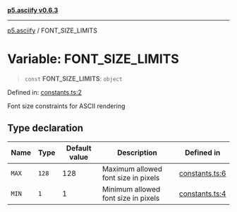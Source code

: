 [**p5.asciify v0.6.3**](../README.md)

***

[p5.asciify](../globals.md) / FONT\_SIZE\_LIMITS

# Variable: FONT\_SIZE\_LIMITS

> `const` **FONT\_SIZE\_LIMITS**: `object`

Defined in: [constants.ts:2](https://github.com/humanbydefinition/p5-asciify/blob/5855dd1d0a98608471e1d6580f1b0121ba1b0942/src/lib/constants.ts#L2)

Font size constraints for ASCII rendering

## Type declaration

| Name | Type | Default value | Description | Defined in |
| ------ | ------ | ------ | ------ | ------ |
| <a id="max"></a> `MAX` | `128` | 128 | Maximum allowed font size in pixels | [constants.ts:6](https://github.com/humanbydefinition/p5-asciify/blob/5855dd1d0a98608471e1d6580f1b0121ba1b0942/src/lib/constants.ts#L6) |
| <a id="min"></a> `MIN` | `1` | 1 | Minimum allowed font size in pixels | [constants.ts:4](https://github.com/humanbydefinition/p5-asciify/blob/5855dd1d0a98608471e1d6580f1b0121ba1b0942/src/lib/constants.ts#L4) |
